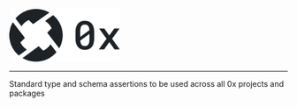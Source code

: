 <img src="https://github.com/0xProject/branding/blob/master/0x_Black_CMYK.png" width="200px" >

---

Standard type and schema assertions to be used across all 0x projects and packages
